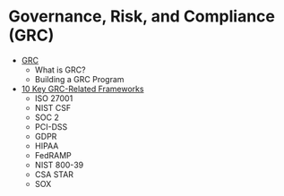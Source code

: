 # Governance, Risk, and Compliance (GRC)
- [GRC](./01_GRC.md)
    - What is GRC?
    - Building a GRC Program
- [10 Key GRC-Related Frameworks](./02_Ten_Key_GRC_Related_Frameworks.md)
    - ISO 27001
    - NIST CSF
    - SOC 2
    - PCI-DSS
    - GDPR
    - HIPAA
    - FedRAMP
    - NIST 800-39
    - CSA STAR
    - SOX
